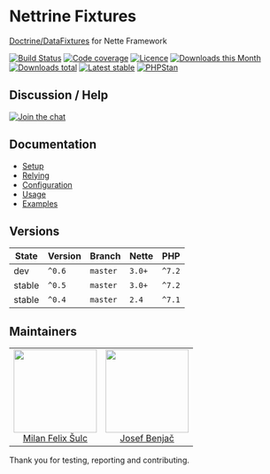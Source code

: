 # Nettrine Fixtures

[Doctrine/DataFixtures](https://github.com/doctrine/data-fixtures) for Nette Framework

[![Build Status](https://img.shields.io/travis/nettrine/fixtures.svg?style=flat-square)](https://travis-ci.org/nettrine/fixtures)
[![Code coverage](https://img.shields.io/coveralls/nettrine/fixtures.svg?style=flat-square)](https://coveralls.io/r/nettrine/fixtures)
[![Licence](https://img.shields.io/packagist/l/nettrine/fixtures.svg?style=flat-square)](https://packagist.org/packages/nettrine/fixtures)
[![Downloads this Month](https://img.shields.io/packagist/dm/nettrine/fixtures.svg?style=flat-square)](https://packagist.org/packages/nettrine/fixtures)
[![Downloads total](https://img.shields.io/packagist/dt/nettrine/fixtures.svg?style=flat-square)](https://packagist.org/packages/nettrine/fixtures)
[![Latest stable](https://img.shields.io/packagist/v/nettrine/fixtures.svg?style=flat-square)](https://packagist.org/packages/nettrine/fixtures)
[![PHPStan](https://img.shields.io/badge/PHPStan-enabled-brightgreen.svg?style=flat-square)](https://github.com/phpstan/phpstan)

## Discussion / Help

[![Join the chat](https://img.shields.io/gitter/room/nettrine/nettrine.svg?style=flat-square)](https://gitter.im/nettrine/nettrine)

## Documentation

- [Setup](.docs/README.md#usage)
- [Relying](.docs/README.md#relying)
- [Configuration](.docs/README.md#configuration)
- [Usage](.docs/README.md#usage)
- [Examples](.docs/README.md#examples)

## Versions

| State       | Version       | Branch   | Nette  | PHP    |
|-------------|---------------|----------|--------|--------|
| dev         | `^0.6`        | `master` | `3.0+` | `^7.2` |
| stable      | `^0.5`        | `master` | `3.0+` | `^7.2` |
| stable      | `^0.4`        | `master` | `2.4`  | `^7.1` |

## Maintainers

<table>
  <tbody>
    <tr>
      <td align="center">
        <a href="https://github.com/f3l1x">
            <img width="150" height="150" src="https://avatars2.githubusercontent.com/u/538058?v=3&s=150">
        </a>
        </br>
        <a href="https://github.com/f3l1x">Milan Felix Šulc</a>
      </td>
      <td align="center">
        <a href="https://github.com/benijo">
            <img width="150" height="150" src="https://avatars3.githubusercontent.com/u/6731626?v=3&s=150">
        </a>
        </br>
        <a href="https://github.com/benijo">Josef Benjač</a>
      </td>
    </tr>
  </tbody>
</table>

Thank you for testing, reporting and contributing.
